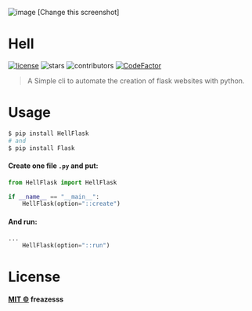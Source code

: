 ![image](https://user-images.githubusercontent.com/60306241/81494996-5acd5a80-9283-11ea-8eb8-40bac032c8f8.gif)
[Change this screenshot]

# Hell

[![license](https://img.shields.io/github/license/freazesss/hell)](./LICENSE)
![stars](https://img.shields.io/github/stars/freazesss/hell.svg)
![contributors](https://img.shields.io/github/contributors/freazesss/hell.svg)
[![CodeFactor](https://www.codefactor.io/repository/github/freazesss/hell/badge)](https://www.codefactor.io/repository/github/freazesss/hell)

> A Simple cli to automate the creation of flask websites with python.

# Usage

```sh
$ pip install HellFlask
# and
$ pip install Flask
```

#### Create one file ``.py`` and put:
```py
from HellFlask import HellFlask

if __name__ == "__main__":
    HellFlask(option="::create")
```

#### And run:
```py
...
    HellFlask(option="::run")
```

# License
#### [MIT ©](https://github.com/freazesss/hell/blob/master/LICENSE) freazesss

